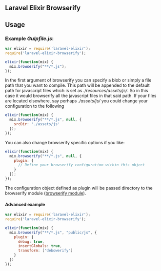 ## Laravel Elixir Browserify

## Usage

### Example *Gulpfile.js*:

```javascript
var elixir = require('laravel-elixir');
require('laravel-elixir-browserify');

elixir(function(mix) {
  mix.browserify("**/*.js");
});
```

In the first argument of browserify you can specify a blob or simply a file path that you want to
compile. This path will be appended to the default path for javascript files which is set as
_./resources/assets/js/_. So in this case it would browserify all the javascript files in that
said path. If your files are located elsewhere, say perhaps _./assets/js/_ you could change your
configuration to the following

```javascript
elixir(function(mix) {
  mix.browserify("**/*.js", null, {
    srcDir: './assets/js'
  });
});
```

You can also change browserify specific options if you like:

```javascript
elixir(function(mix) {
  mix.browserify("**/*.js", null, {
    plugin: {
      // Define your browserify configuration within this object
    }
  });
});
```

The configuration object defined as plugin will be passed directory to the
browserify module ([browserify module](https://www.npmjs.com/package/browserify/)).

#### Advanced example
```javascript
var elixir = require('laravel-elixir');
require('laravel-elixir-browserify');

elixir(function(mix) {
  mix.browserify("**/*.js", "public/js", {
    plugin: {
      debug: true,
      insertGlobals: true,
      transform: ["debowerify"]
    }
  })
});
```
